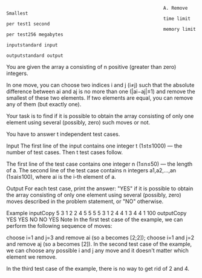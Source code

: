                                                               A. Remove Smallest
                                                              time limit per test1 second
                                                              memory limit per test256 megabytes
                                                              inputstandard input
                                                              outputstandard output

You are given the array a consisting of n positive (greater than zero) integers.

In one move, you can choose two indices i and j (i≠j) such that the absolute difference between ai and aj is no more than one (|ai−aj|≤1) and remove the smallest of these two elements. If two elements are equal, you can remove any of them (but exactly one).

Your task is to find if it is possible to obtain the array consisting of only one element using several (possibly, zero) such moves or not.

You have to answer t independent test cases.

Input
The first line of the input contains one integer t (1≤t≤1000) — the number of test cases. Then t test cases follow.

The first line of the test case contains one integer n (1≤n≤50) — the length of a. The second line of the test case contains n integers a1,a2,…,an (1≤ai≤100), where ai is the i-th element of a.

Output
For each test case, print the answer: "YES" if it is possible to obtain the array consisting of only one element using several (possibly, zero) moves described in the problem statement, or "NO" otherwise.

Example
inputCopy
5
3
1 2 2
4
5 5 5 5
3
1 2 4
4
1 3 4 4
1
100
outputCopy
YES
YES
NO
NO
YES
Note
In the first test case of the example, we can perform the following sequence of moves:

choose i=1 and j=3 and remove ai (so a becomes [2;2]);
choose i=1 and j=2 and remove aj (so a becomes [2]).
In the second test case of the example, we can choose any possible i and j any move and it doesn't matter which element we remove.

In the third test case of the example, there is no way to get rid of 2 and 4.
